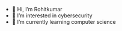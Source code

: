- 👋 Hi, I’m Rohitkumar
- 👀 I’m interested in cybersecurity
- 🌱 I’m currently learning computer science

<!---
baggyhacker/baggyhacker is a ✨ special ✨ repository because its `README.md` (this file) appears on your GitHub profile.
You can click the Preview link to take a look at your changes.
--->
